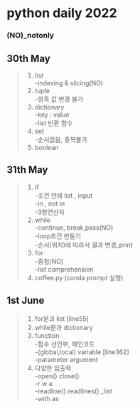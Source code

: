 # python daily 2022
### (NO)_notonly
## 30th May
>1. list 
<br> -indexing & slicing(NO)
>2. tuple
<br>-항목 값 변경 불가
>3. dictionary
<br>-key : value
<br>-list 반환 함수
>4. set
<br> -순서없음, 중복불가
>5. boolean
## 31th May
>1. if
<br> -조건 안에 list , input
<br> -in , not in
<br> -3항연산자
>2. while
<br> -continue, break,pass(NO)
<br> -loop조건 만들기
<br> -순서(위치)에 따라서 결과 변경_print
>3. for
<br> -중첩(NO)
<br> -list comprehension
>4. coffee.py (conda prompt 실행)
## 1st June
>1. for문과 list [line55]
>2. while문과 dictionary
>3. function
<br> -함수 선언부, 메인코드
<br> -(global,local) variable  [line362]
<br> -parameter argument 
>4. 다양한 입출력 
<br> -open() close()
<br> -r w a
<br> -readline() readlines() _list
<br> -with as
